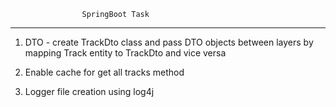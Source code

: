 
                    SpringBoot Task
------------------------------------------------------------------------------------

1. DTO - create TrackDto class and pass DTO objects between layers by mapping Track entity 
 to TrackDto and vice versa
 
2. Enable cache for get all tracks method

3. Logger file creation using log4j


